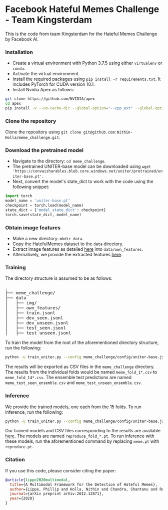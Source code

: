# Facebook Hateful Memes Challenge - Team Kingsterdam

This is the code from team Kingsterdam for the Hateful Memes Challenge by Facebook AI.

### Installation

- Create a virtual environment with Python 3.7.5 using either `virtualenv` or `conda`.
- Activate the virtual environment.
- Install the required packages using `pip install -r requirements.txt`. It includes PyTorch for CUDA version 10.1.
- Install Nvidia Apex as follows:
```bash
git clone https://github.com/NVIDIA/apex
cd apex
pip install -v --no-cache-dir --global-option="--cpp_ext" --global-option="--cuda_ext" ./
```

### Clone the repository

Clone the repository using `git clone git@github.com:Nithin-Holla/meme_challenge.git`.

### Download the pretrained model

- Navigate to the directory: `cd meme_challenge`.
- The pretrained UNITER-base model can be downloaded using `wget 'https://convaisharables.blob.core.windows.net/uniter/pretrained/uniter-base.pt'`.
- Next, convert the model's state_dict to work with the code using the following snippet:
```python
import torch
model_name = 'uniter-base.pt'
checkpoint = torch.load(model_name)
state_dict = {'model_state_dict': checkpoint}
torch.save(state_dict, model_name)

```

### Obtain image features

- Make a new directory: `mkdir data`.
- Copy the HatefulMemes dataset to the `data` directory.
- Extract image features as detailed [here](https://github.com/Nithin-Holla/meme_challenge/blob/master/bottom-up-attention.pytorch/README.md) into `data/own_features`.
- Alternatively, we provide the extracted features [here](https://drive.google.com/file/d/1R6ilAEmzH0gKfZCdbiSDmFj80PFxQh7R/view?usp=sharing).

### Training

The directory structure is assumed to be as follows:
<pre>
.
├── meme_challenge/
├── data
│   ├── img/
│   ├── own_features/
│   ├── train.jsonl
│   ├── dev_seen.jsonl
│   ├── dev_unseen.jsonl
│   ├── test_seen.jsonl
│   ├── test_unseen.jsonl
</pre>

To train the model from the root of the aforementioned directory structure, run the following:
```bash
python -u train_uniter.py --config meme_challenge/config/uniter-base.json --data_path data/ --model_path meme_challenge/ --pretrained_model_file uniter-base.pt --feature_path data/own_features/ --lr 3e-5 --scheduler warmup_cosine --warmup_steps 500 --max_epoch 30 --batch_size 16 --patience 5 --gradient_accumulation 2 --confounder_repeat 3 --pos_wt 1.8 --model_save_name meme.pt --seed 43 --num_folds -1 --crossval_dev_size 200 --crossval_use_dev
```
The results will be exported as CSV files in the `meme_challenge` directory. The results from the individual folds would be named `meme_fold_1*.csv` to `meme_fold_14*.csv`. The ensemble test predictions are named `meme_test_seen_ensemble.csv` and `meme_test_unseen_ensemble.csv`.

### Inference

We provide the trained models, one each from the 15 folds. To run inference, run the following:
```bash
python -u train_uniter.py --config meme_challenge/config/uniter-base.json --data_path data/ --model_path meme_challenge/ --feature_path data/own_features/ --lr 3e-5 --scheduler warmup_cosine --warmup_steps 500 --max_epoch 0 --batch_size 16 --patience 5 --gradient_accumulation 2 --confounder_repeat 3 --pos_wt 1.8 --model_save_name meme.pt --seed 43 --num_folds -1 --crossval_dev_size 200 --crossval_use_dev
```

Our trained models and CSV files corresponding to the results are available [here](https://drive.google.com/file/d/1QIQ1GJUxDT-OTo_lbMSnGN2c28PLU_C1/view?usp=sharing). The models are named `reproduce_fold_*.pt`. To run inference with these models, run the aforementioned command by replacing `meme.pt` with `reproduce.pt`.

### Citation
If you use this code, please consider citing the paper:
```bib
@article{lippe2020multimodal,
  title={A Multimodal Framework for the Detection of Hateful Memes},
  author={Lippe, Phillip and Holla, Nithin and Chandra, Shantanu and Rajamanickam, Santhosh and Antoniou, Georgios and Shutova, Ekaterina and Yannakoudakis, Helen},
  journal={arXiv preprint arXiv:2012.12871},
  year={2020}
}
```
